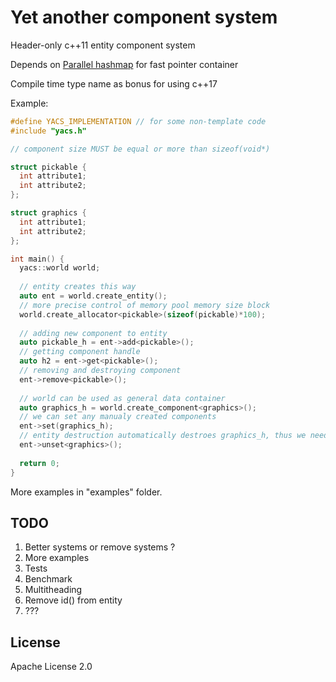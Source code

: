 # Yet another component system
Header-only c++11 entity component system   

Depends on [Parallel hashmap](https://github.com/greg7mdp/parallel-hashmap) for fast pointer container

Compile time type name as bonus for using c++17  
  
Example:  
```c++
#define YACS_IMPLEMENTATION // for some non-template code
#include "yacs.h"

// component size MUST be equal or more than sizeof(void*)

struct pickable {
  int attribute1;
  int attribute2;
};

struct graphics {
  int attribute1;
  int attribute2;
};

int main() {    
  yacs::world world;
  
  // entity creates this way
  auto ent = world.create_entity();
  // more precise control of memory pool memory size block
  world.create_allocator<pickable>(sizeof(pickable)*100);
  
  // adding new component to entity
  auto pickable_h = ent->add<pickable>();
  // getting component handle 
  auto h2 = ent->get<pickable>();
  // removing and destroying component
  ent->remove<pickable>();
  
  // world can be used as general data container
  auto graphics_h = world.create_component<graphics>();
  // we can set any manualy created components
  ent->set(graphics_h);
  // entity destruction automatically destroes graphics_h, thus we need to manualy unset component from entity
  ent->unset<graphics>();
  
  return 0;
}
```
  
More examples in "examples" folder.   

## TODO  

1. Better systems or remove systems ?
2. More examples
3. Tests
4. Benchmark
5. Multitheading
6. Remove id() from entity
7. ???

## License

Apache License 2.0
